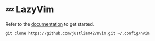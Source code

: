 # 💤 LazyVim

Refer to the [documentation](https://lazyvim.github.io/installation) to get started.

`git clone https://github.com/justliam42/nvim.git ~/.config/nvim`
